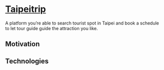 # [Taipeitrip](https://taipeitrip.meetgather.site/)
A platform you’re able to search tourist spot in Taipei and book a schedule to let tour guide guide the attraction you like.
## Motivation
## Technologies 
